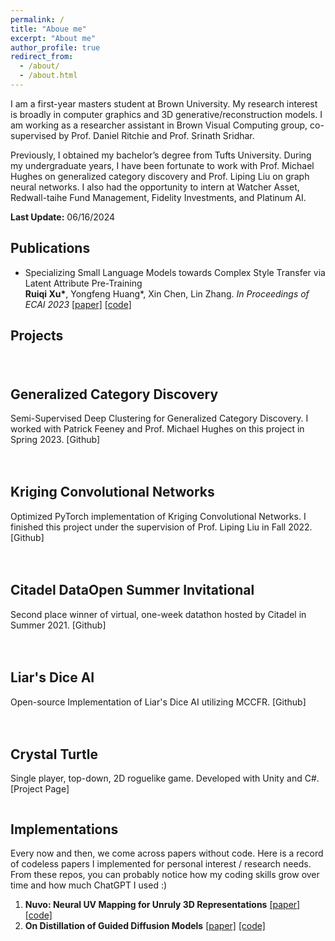 ```yaml
---
permalink: /
title: "Aboue me"
excerpt: "About me"
author_profile: true
redirect_from: 
  - /about/
  - /about.html
---
```


I am a first-year masters student at Brown University. My research interest is broadly in computer graphics and 3D generative/reconstruction models. I am working as a researcher assistant in Brown Visual Computing group, co-supervised by Prof. Daniel Ritchie and Prof. Srinath Sridhar. 

Previously, I obtained my bachelor’s degree from Tufts University. During my undergraduate years, I have been fortunate to work with Prof. Michael Hughes on generalized category discovery and Prof. Liping Liu on graph neural networks. I also had the opportunity to intern at Watcher Asset, Redwall-taihe Fund Management, Fidelity Investments, and Platinum AI.

**Last Update:** 06/16/2024

## Publications
<!-- - **[To be uploaded]** Semi-Supervised Deep Clustering for Generalized Category Discovery
  Patrick Feeney, **Ruiqi Xu**, Michael Hughes
[[code]](https://github.com/tufts-ai-robotics-group/ImbalancedGCD) -->
- Specializing Small Language Models towards Complex Style Transfer via Latent Attribute Pre-Training \
  **Ruiqi Xu\***, Yongfeng Huang\*, Xin Chen, Lin Zhang. 
  *In Proceedings of ECAI 2023* [[paper]](https://drive.google.com/file/d/199Qra7yA1Adlc5bIM3HulNjRufFvsy_p/view?usp=sharing) [[code]](https://github.com/ruiqixu37/BTTS_ECAI2023)

## Projects

<html>
<h1>
	<style>
		.project {
			display: flex;
			flex-direction: row;
			align-items: center;
			margin-bottom: 20px;
		}
		.project img {
			width: 300px;
			margin-left: 20px;
		}
    .description a {
			text-decoration: none;
		}
	</style>
</h1>
<body>
  <!-- First Project -->
	<div class="project">
		<div class="description">
      <h2>Generalized Category Discovery</h2>
			<p> Semi-Supervised Deep Clustering for Generalized Category Discovery. I worked with Patrick Feeney and Prof. Michael Hughes on this project in Spring 2023.
      <a href="https://github.com/tufts-ai-robotics-group/ImbalancedGCD">[Github]</a> </p>
		</div>
	</div>
  <!-- Second Project -->
	<div class="project">
		<div class="description">
      <h2>Kriging Convolutional Networks</h2>
			<p> Optimized PyTorch implementation of Kriging Convolutional Networks. I finished this project under the supervision of Prof. Liping Liu in Fall 2022. 
      <a href="https://github.com/tufts-ml/kcn-torch">[Github]</a> </p>
		</div>
	</div>
  <!-- Third Project -->
	<div class="project">
		<div class="description">
      <h2>Citadel DataOpen Summer Invitational</h2>
			<p> Second place winner of virtual, one-week datathon hosted by Citadel in Summer 2021. 
      <a href="https://github.com/ruiqixu37/2021-Citadel-Datathon">[Github]</a> </p>
		</div>
		<!-- <img src="/images/project-citadel-datathon.jpg" alt="Citadel Datathon"> -->
	</div>
  <!-- Fourth Project -->
	<div class="project">
		<div class="description">
			<h2>Liar's Dice AI</h2>
			<p>Open-source Implementation of Liar's Dice AI utilizing MCCFR.
      <a href="https://github.com/ruiqixu37/liars-dice-ai">[Github]</a> </p>
		</div>
		<!-- <img src="/images/image-alignment-300x200.jpg" alt="Liar's Dice"> -->
	</div>
  <!-- Fifth Project -->
	<div class="project">
		<div class="description">
			<h2>Crystal Turtle</h2>
			<p>Single player, top-down, 2D roguelike game. Developed with Unity and C#.
		<a href="https://crystalturtleinc.wixsite.com/website">[Project Page]</a> </p>
		</div>
		<!-- <img src="/images/image-alignment-300x200.jpg" alt="Liar's Dice"> -->
	</div> 
</body>
</html>

## Implementations
Every now and then, we come across papers without code. Here is a record of codeless papers I implemented for personal interest / research needs. From these repos, you can probably notice how my coding skills grow over time and how much ChatGPT I used :) 

1.  **Nuvo: Neural UV Mapping for Unruly 3D Representations** [[paper]](https://pratulsrinivasan.github.io/nuvo/) [[code]](https://github.com/ruiqixu37/Nuvo)
2.  **On Distillation of Guided Diffusion Models** [[paper]](https://arxiv.org/abs/2210.03142) [[code]](https://github.com/ruiqixu37/distill_diffusion)